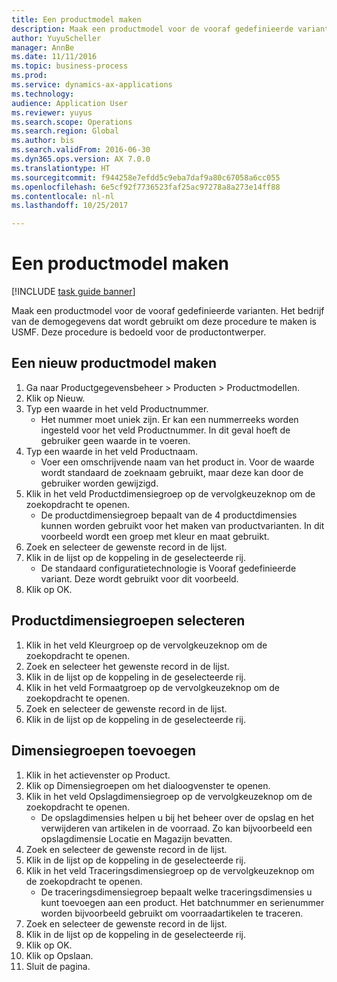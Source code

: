 ```yaml
--- 
title: Een productmodel maken
description: Maak een productmodel voor de vooraf gedefinieerde varianten.
author: YuyuScheller
manager: AnnBe
ms.date: 11/11/2016
ms.topic: business-process
ms.prod: 
ms.service: dynamics-ax-applications
ms.technology: 
audience: Application User
ms.reviewer: yuyus
ms.search.scope: Operations
ms.search.region: Global
ms.author: bis
ms.search.validFrom: 2016-06-30
ms.dyn365.ops.version: AX 7.0.0
ms.translationtype: HT
ms.sourcegitcommit: f944258e7efdd5c9eba7daf9a80c67058a6cc055
ms.openlocfilehash: 6e5cf92f7736523faf25ac97278a8a273e14ff88
ms.contentlocale: nl-nl
ms.lasthandoff: 10/25/2017

---
```

# <a name="create-a-product-master"></a>Een productmodel maken

[!INCLUDE [task guide banner](../../includes/task-guide-banner.md)]

Maak een productmodel voor de vooraf gedefinieerde varianten. Het bedrijf van de demogegevens dat wordt gebruikt om deze procedure te maken is USMF. Deze procedure is bedoeld voor de productontwerper.


## <a name="create-a-new-product-master"></a>Een nieuw productmodel maken
1. Ga naar Productgegevensbeheer > Producten > Productmodellen.
2. Klik op Nieuw.
3. Typ een waarde in het veld Productnummer.
    * Het nummer moet uniek zijn. Er kan een nummerreeks worden ingesteld voor het veld Productnummer. In dit geval hoeft de gebruiker geen waarde in te voeren.  
4. Typ een waarde in het veld Productnaam.
    * Voer een omschrijvende naam van het product in. Voor de waarde wordt standaard de zoeknaam gebruikt, maar deze kan door de gebruiker worden gewijzigd.  
5. Klik in het veld Productdimensiegroep op de vervolgkeuzeknop om de zoekopdracht te openen.
    * De productdimensiegroep bepaalt van de 4 productdimensies kunnen worden gebruikt voor het maken van productvarianten. In dit voorbeeld wordt een groep met kleur en maat gebruikt.  
6. Zoek en selecteer de gewenste record in de lijst.
7. Klik in de lijst op de koppeling in de geselecteerde rij.
    * De standaard configuratietechnologie is Vooraf gedefinieerde variant. Deze wordt gebruikt voor dit voorbeeld.  
8. Klik op OK.

## <a name="select-product-dimension-groups"></a>Productdimensiegroepen selecteren
1. Klik in het veld Kleurgroep op de vervolgkeuzeknop om de zoekopdracht te openen.
2. Zoek en selecteer het gewenste record in de lijst.
3. Klik in de lijst op de koppeling in de geselecteerde rij.
4. Klik in het veld Formaatgroep op de vervolgkeuzeknop om de zoekopdracht te openen.
5. Zoek en selecteer de gewenste record in de lijst.
6. Klik in de lijst op de koppeling in de geselecteerde rij.

## <a name="add-dimension-groups"></a>Dimensiegroepen toevoegen
1. Klik in het actievenster op Product.
2. Klik op Dimensiegroepen om het dialoogvenster te openen.
3. Klik in het veld Opslagdimensiegroep op de vervolgkeuzeknop om de zoekopdracht te openen.
    * De opslagdimensies helpen u bij het beheer over de opslag en het verwijderen van artikelen in de voorraad. Zo kan bijvoorbeeld een opslagdimensie Locatie en Magazijn bevatten.  
4. Zoek en selecteer de gewenste record in de lijst.
5. Klik in de lijst op de koppeling in de geselecteerde rij.
6. Klik in het veld Traceringsdimensiegroep op de vervolgkeuzeknop om de zoekopdracht te openen.
    * De traceringsdimensiegroep bepaalt welke traceringsdimensies u kunt toevoegen aan een product. Het batchnummer en serienummer worden bijvoorbeeld gebruikt om voorraadartikelen te traceren.  
7. Zoek en selecteer de gewenste record in de lijst.
8. Klik in de lijst op de koppeling in de geselecteerde rij.
9. Klik op OK.
10. Klik op Opslaan.
11. Sluit de pagina.


